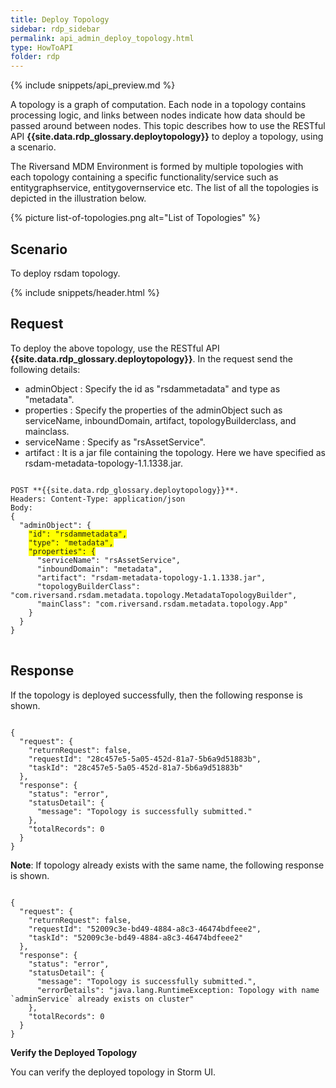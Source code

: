 ```yaml
---
title: Deploy Topology
sidebar: rdp_sidebar
permalink: api_admin_deploy_topology.html
type: HowToAPI
folder: rdp
---
```


{% include snippets/api_preview.md %}

A topology is a graph of computation. Each node in a topology contains processing logic, and links between nodes indicate how data should be passed around between nodes. This topic describes how to use the RESTful API **{{site.data.rdp_glossary.deploytopology}}** to deploy a topology, using a scenario.

The Riversand MDM Environment is formed by multiple topologies with each topology containing a specific functionality/service such as entitygraphservice, entitygovernservice etc. The list of all the topologies is depicted in the illustration below.

{% picture list-of-topologies.png alt="List of Topologies" %}

## Scenario

To deploy rsdam topology.

{% include snippets/header.html %}

## Request

To deploy the above topology, use the RESTful API **{{site.data.rdp_glossary.deploytopology}}**. In the request send the following details:

* adminObject : Specify the id as "rsdammetadata" and type as "metadata".
* properties : Specify the properties of the adminObject such as serviceName, inboundDomain, artifact, topologyBuilderclass, and mainclass.
* serviceName : Specify as "rsAssetService".
* artifact : It is a jar file containing the topology. Here we have specified as rsdam-metadata-topology-1.1.1338.jar.

<pre>
<code>
POST **{{site.data.rdp_glossary.deploytopology}}**.
Headers: Content-Type: application/json
Body:
{
  "adminObject": {
    <span style="background-color: #FFFF00">"id": "rsdammetadata",</span>
    <span style="background-color: #FFFF00">"type": "metadata",</span>
    <span style="background-color: #FFFF00">"properties": {</span>
      "serviceName": "rsAssetService",
      "inboundDomain": "metadata",
      "artifact": "rsdam-metadata-topology-1.1.1338.jar",
      "topologyBuilderClass": "com.riversand.rsdam.metadata.topology.MetadataTopologyBuilder",
      "mainClass": "com.riversand.rsdam.metadata.topology.App"
    }
  }
}
</code>
</pre>

## Response

If the topology is deployed successfully, then the following response is shown.

<pre><code>
{
  "request": {
    "returnRequest": false,
    "requestId": "28c457e5-5a05-452d-81a7-5b6a9d51883b",
    "taskId": "28c457e5-5a05-452d-81a7-5b6a9d51883b"
  },
  "response": {
    "status": "error",
    "statusDetail": {
      "message": "Topology is successfully submitted."
    },
    "totalRecords": 0
  }
}
</code></pre>

**Note**: If topology already exists with the same name, the following response is shown.

<pre><code>
{
  "request": {
    "returnRequest": false,
    "requestId": "52009c3e-bd49-4884-a8c3-46474bdfeee2",
    "taskId": "52009c3e-bd49-4884-a8c3-46474bdfeee2"
  },
  "response": {
    "status": "error",
    "statusDetail": {
      "message": "Topology is successfully submitted.",
      "errorDetails": "java.lang.RuntimeException: Topology with name `adminService` already exists on cluster"
    },
    "totalRecords": 0
  }
}
</code></pre>

**Verify the Deployed Topology**

You can verify the deployed topology in Storm UI.